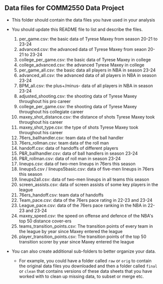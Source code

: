 ## Data files for COMM2550 Data Project

* This folder should contain the data files you have used in your analysis


* You should update this README file to list and describe the files.
    1. per_game.csv: the basic data of Tyrese Maxey from season 20-21 to 23-24
    2. advanced.csv: the advanced data of Tyrese Maxey from seaon 20-21 to 23-24
    3. college_per_game.csv: the basic data of Tyrese Maxey in college
    4. college_advanced.csv: the advanced Tyrese Maxey in college
    5. per_game_all.csv: the basic data all players in NBA in season 23-24
    6. advanced_all.csv: the advanced data of all players in NBA in season 23-24
    7. BPM_all.csv: the plus+/minus- data of all players in NBA in season 23-24
    8. adjusted_shooting.csv: the shooting data of Tyrese Maxey throughout his pro career
    9. college_per_game.csv: the shooting data of Tyrese Maxey throughout his collegiate career
    10. maxey_shot_distance.csv: the distance of shots Tyrese Maxey took throughout his career
    11. maxey_shot_type.csv: the type of shots Tyrese Maxey took throughout his career
    12. 76ers_ballhandler.csv: team data of the ball handler
    13. 76ers_rollman.csv: team data of the roll man
    14. handoff.csv: data of handoffs of different players
    15. P&R_ballhandler.csv: data of ball handlers in season 23-24
    16. P&R_rollman.csv: data of roll man in season 23-24
    17. lineups.csv: data of two-men lineups in 76ers this season
    18. lineups5.csv / lineups5basic.csv: data of five-men lineups in 76ers this season
    19. lineups2all.csv: data of two-men lineups in all teams this season
    20. screen_assists.csv: data of screen assists of some key players in the league
    21. 76ers_handoff.csv: team data of handoffs
    22. Team_pace.csv: data of the 76ers pace rating in 22-23 and 23-24
    23. League_pace.csv: data of the 76ers pace ranking in the NBA in 22-23 and 23-24
    24. maxey_speed.csv: the speed on offense and defence of the NBA's top 50 distance cover-ers
    25. teams_transition_points.csv: The transition points of every team in the league by year since Maxey entered the league
    26. player_transition_points.csv: The transition points of the top 50 transition scorer by year since Maxey entered the league


* You can also create additional sub-folders to better organize your data.
    * For example, you could have a folder called `raw` or `orig` to contain the original data files you downloaded and then a folder called `final` or `clean` that contains versions of these data sheets that you have worked with to clean up missing data, to subset or merge etc.
    
    
